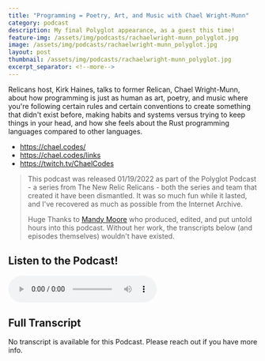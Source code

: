 ```yaml
---
title: "Programming = Poetry, Art, and Music with Chael Wright-Munn"
category: podcast
description: My final Polyglot appearance, as a guest this time!
feature-img: /assets/img/podcasts/rachaelwright-munn_polyglot.jpg
image: /assets/img/podcasts/rachaelwright-munn_polyglot.jpg
layout: post
thumbnail: /assets/img/podcasts/rachaelwright-munn_polyglot.jpg
excerpt_separator: <!--more-->
---
```

Relicans host, Kirk Haines, talks to former Relican, Chael Wright-Munn, about how programming is just as human as art, poetry, and music where you're following certain rules and certain conventions to create something that didn't exist before, making habits and systems versus trying to keep things in your head, and how she feels about the Rust programming languages compared to other languages.
<!--more-->

- https://chael.codes/
- https://chael.codes/links
- https://twitch.tv/ChaelCodes

> This podcast was released 01/19/2022 as part of the Polyglot Podcast - a series from The New Relic Relicans - both the series and team that created it have been dismantled. It was so much fun while it lasted, and I've recovered as much as possible from the Internet Archive.
>
> Huge Thanks to [Mandy Moore](https://mandymoore.tech/) who produced, edited, and put untold hours into this podcast. Without her work, the transcripts below (and episodes themselves) wouldn't have existed.

## Listen to the Podcast!
<audio controls>
  <source src="https://web.archive.org/web/20220120073100/https://audio.buzzsprout.com/l6a2secua8deed75kg2jc7so9p2s" type="audio/mpeg" />
  Your browser doesn't support html5 audio tags. :(
</audio>

## Full Transcript
No transcript is available for this Podcast. Please reach out if you have more info.